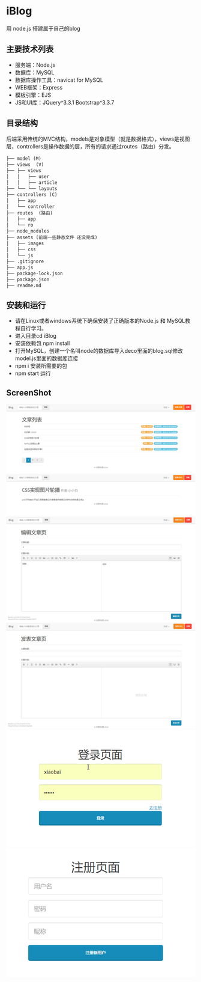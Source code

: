 # iBlog
用 node.js 搭建属于自己的blog

## 主要技术列表
+ 服务端：Node.js 
+ 数据库：MySQL
+ 数据库操作工具：navicat for MySQL
+ WEB框架：Express
+ 模板引擎：EJS
+ JS和UI库：JQuery^3.3.1 Bootstrap^3.3.7

## 目录结构
后端采用传统的MVC结构，models是对象模型（就是数据格式），views是视图层，controllers是操作数据的层，所有的请求通过routes（路由）分发。
```
├── model (M)
├── views  (V)
├── ├── views
│   │   ├── user
│   │   ├── article
├── └── └── layouts
├── controllers (C)
│   ├── app
│   └── controller
├── routes  (路由)
│   ├── app
│   └── ro
├── node_modules
├── assets (前端一些静态文件 还没完成)
│   ├── images
│   ├── css
│   └── js
├── .gitignore
├── app.js
├── package-lock.json
├── package.json
├── readme.md
```

## 安装和运行
+ 请在Linux或者windows系统下确保安装了正确版本的Node.js 和 MySQL教程自行学习。
+ 进入目录cd iBlog
+ 安装依赖包 npm install
+ 打开MySQL，创建一个名叫node的数据库导入deco里面的blog.sql修改model.js里面的数据库连接
+ npm i 安装所需要的包
+ npm start 运行

## ScreenShot
![index](./assets/images/index.png)
![info](./assets/images/info.png)
![edit](./assets/images/edit.jpg)
![add](./assets/images/add.jpg)
![login](./assets/images/login.png)
![register](./assets/images/register.png)

